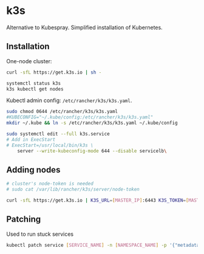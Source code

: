 # k3s

Alternative to Kubespray. Simplified installation of Kubernetes.

## Installation

One-node cluster:

```sh
curl -sfL https://get.k3s.io | sh -

systemctl status k3s
k3s kubectl get nodes
```

Kubectl admin config: `/etc/rancher/k3s/k3s.yaml`.

```sh
sudo chmod 0644 /etc/rancher/k3s/k3s.yaml
#KUBECONFIG="~/.kube/config:/etc/rancher/k3s/k3s.yaml"
mkdir ~/.kube && ln -s /etc/rancher/k3s/k3s.yaml ~/.kube/config
```

```sh
sudo systemctl edit --full k3s.service
# Add in ExecStart
# ExecStart=/usr/local/bin/k3s \
    server --write-kubeconfig-mode 644 --disable servicelb\
```

## Adding nodes

```sh
# cluster's node-token is needed
# sudo cat /var/lib/rancher/k3s/server/node-token

curl -sfL https://get.k3s.io | K3S_URL=[MASTER_IP]:6443 K3S_TOKEN=[MASTER_TOKEN] sh -
```

## Patching

Used to run stuck services

```sh
kubectl patch service [SERVICE_NAME] -n [NAMESPACE_NAME] -p '{"metadata":{"finalizers":null}}'
```
